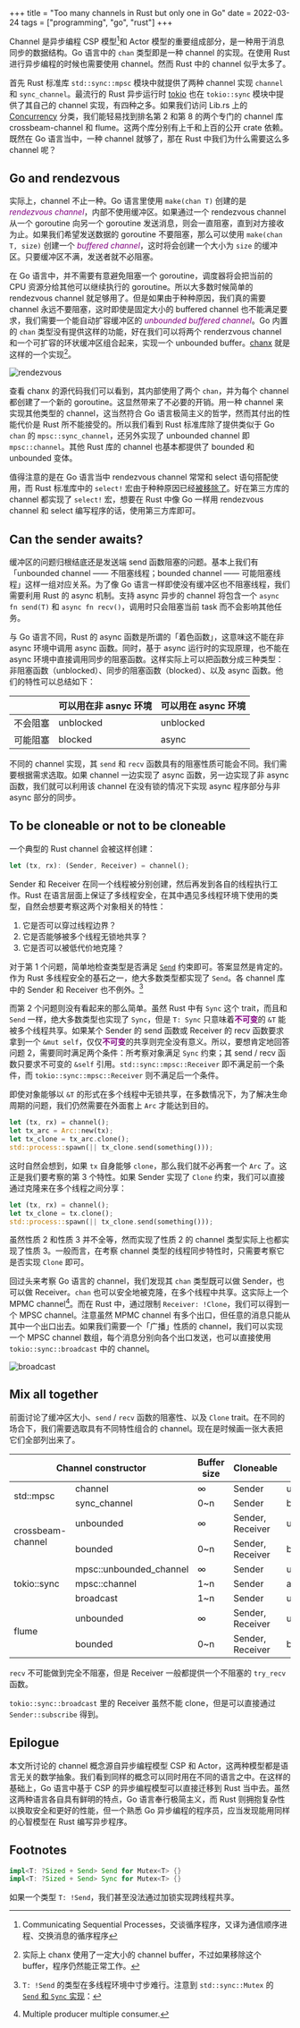 +++
title = "Too many channels in Rust but only one in Go"
date = 2022-03-24
tags = ["programming", "go", "rust"]
+++

Channel 是异步编程 CSP 模型[^csp]和 Actor 模型的重要组成部分，是一种用于消息同步的数据结构。Go 语言中的 `chan` 类型即是一种 channel 的实现。在使用 Rust 进行异步编程的时候也需要使用 channel。然而 Rust 中的 channel 似乎太多了。

<!--more-->

<style type="text/css">
em, strong {
color: purple;
}
img {
display: block;
margin: 0 auto;
}
</style>

首先 Rust 标准库 `std::sync::mpsc` 模块中就提供了两种 channel 实现 `channel` 和 `sync_channel`。最流行的 Rust 异步运行时 [tokio] 也在 `tokio::sync` 模块中提供了其自己的 channel 实现，有四种之多。如果我们访问 Lib.rs 上的 [Concurrency] 分类，我们能轻易找到排名第 2 和第 8 的两个专门的 channel 库 crossbeam-channel 和 flume。这两个库分别有上千和上百的公开 crate 依赖。既然在 Go 语言当中，一种 channel 就够了，那在 Rust 中我们为什么需要这么多 channel 呢？

[tokio]: https://tokio.rs
[Concurrency]: https://lib.rs/concurrency

## Go and rendezvous

实际上，channel 不止一种。Go 语言里使用 `make(chan T)` 创建的是 *rendezvous channel*，内部不使用缓冲区。如果通过一个 rendezvous channel 从一个 goroutine 向另一个 goroutine 发送消息，则会一直阻塞，直到对方接收为止。如果我们希望发送数据的 goroutine 不要阻塞，那么可以使用 `make(chan T, size)` 创建一个 *buffered channel*，这时将会创建一个大小为 `size` 的缓冲区。只要缓冲区不满，发送者就不必阻塞。

[chanx]: https://github.com/smallnest/chanx

在 Go 语言中，并不需要有意避免阻塞一个 goroutine，调度器将会把当前的 CPU 资源分给其他可以继续执行的 goroutine。所以大多数时候简单的 rendezvous channel 就足够用了。但是如果由于种种原因，我们真的需要 channel 永远不要阻塞，这时即使是固定大小的 buffered channel 也不能满足要求，我们需要一个能自动扩容缓冲区的 *unbounded buffered channel*。Go 内置的 `chan` 类型没有提供这样的功能，好在我们可以将两个 renderzvous channel 和一个可扩容的环状缓冲区组合起来，实现一个 unbounded buffer。[chanx] 就是这样的一个实现[^chanx]。

![rendezvous](rendezvous.drawio.svg)

查看 chanx 的源代码我们可以看到，其内部使用了两个 `chan`，并为每个 channel 都创建了一个新的 goroutine。这显然带来了不必要的开销。用一种 channel 来实现其他类型的 channel，这当然符合 Go 语言极简主义的哲学，然而其付出的性能代价是 Rust 所不能接受的。所以我们看到 Rust 标准库除了提供类似于 Go `chan` 的 `mpsc::sync_channel`，还另外实现了 unbounded channel 即 `mpsc::channel`。其他 Rust 库的 channel 也基本都提供了 bounded 和 unbounded 变体。

值得注意的是在 Go 语言当中 rendezvous channel 常常和 select 语句搭配使用，而 Rust 标准库中的 `select!` 宏由于种种原因已经[被移除了][std-select]。好在第三方库的 channel 都实现了 `select!` 宏，想要在 Rust 中像 Go 一样用 rendezvous channel 和 select 编写程序的话，使用第三方库即可。

[std-select]: https://github.com/rust-lang/rust/pull/60921

## Can the sender awaits?

缓冲区的问题归根结底还是发送端 send 函数阻塞的问题。基本上我们有「unbounded channel —— 不阻塞线程；bounded channel —— 可能阻塞线程」这样一组对应关系。为了像 Go 语言一样即使没有缓冲区也不阻塞线程，我们需要利用 Rust 的 async 机制。支持 async 异步的 channel 将包含一个 `async fn send(T)` 和 `async fn recv()`，调用时只会阻塞当前 task 而不会影响其他任务。

与 Go 语言不同，Rust 的 async 函数是所谓的「着色函数」，这意味这不能在非 async 环境中调用 async 函数。同时，基于 async 运行时的实现原理，也不能在 async 环境中直接调用同步的阻塞函数。这样实际上可以把函数分成三种类型：非阻塞函数（unblocked）、同步的阻塞函数（blocked）、以及 async 函数。他们的特性可以总结如下：

| | 可以用在非 asnyc 环境 | 可以用在 async 环境 |
|--|--|--|
| 不会阻塞 | unblocked | unblocked |
| 可能阻塞 | blocked | async |

不同的 channel 实现，其 `send` 和 `recv` 函数具有的阻塞性质可能会不同。我们需要根据需求选取。如果 channel 一边实现了 async 函数，另一边实现了非 async 函数，我们就可以利用该 channel 在没有锁的情况下实现 async 程序部分与非 async 部分的同步。

## To be cloneable or not to be cloneable

一个典型的 Rust channel 会被这样创建：

```rust
let (tx, rx): (Sender, Receiver) = channel();
```

Sender 和 Receiver 在同一个线程被分别创建，然后再发到各自的线程执行工作。Rust 在语言层面上保证了多线程安全，在其中遇见多线程环境下使用的类型，自然会想要考察这两个对象相关的特性：

1. 它是否可以穿过线程边界？
2. 它是否能够被多个线程无锁地共享？
3. 它是否可以被低代价地克隆？

对于第 1 个问题，简单地检查类型是否满足 [`Send`] 约束即可。答案显然是肯定的。作为 Rust 多线程安全的基石之一，绝大多数类型都实现了 `Send`。各 channel 库中的 Sender 和 Receiver 也不例外。[^mutex-sync]

[`Send`]: https://doc.rust-lang.org/std/marker/trait.Send.html

而第 2 个问题则没有看起来的那么简单。虽然 Rust 中有 `Sync` 这个 trait，而且和 `Send` 一样，绝大多数类型也实现了 `Sync`，但是 `T: Sync` 只意味着**不可变**的 `&T` 能被多个线程共享。如果某个 Sender 的 send 函数或 Receiver 的 recv 函数要求拿到一个 `&mut self`，仅仅**不可变**的共享则完全没有意义。所以，要想肯定地回答问题 2，需要同时满足两个条件：所考察对象满足 `Sync` 约束；其 send / recv 函数只要求不可变的 `&self` 引用。`std::sync::mpsc::Receiver` 即不满足前一个条件，而 `tokio::sync::mpsc::Receiver` 则不满足后一个条件。

即使对象能够以 `&T` 的形式在多个线程中无锁共享，在多数情况下，为了解决生命周期的问题，我们仍然需要在外面套上 `Arc` 才能达到目的。

```rust
let (tx, rx) = channel();
let tx_arc = Arc::new(tx);
let tx_clone = tx_arc.clone();
std::process::spawn(|| tx_clone.send(something()));
```

这时自然会想到，如果 `tx` 自身能够 `clone`，那么我们就不必再套一个 `Arc` 了。这正是我们要考察的第 3 个特性。如果 Sender 实现了 `Clone` 约束，我们可以直接通过克隆来在多个线程之间分享：

```rust
let (tx, rx) = channel();
let tx_clone = tx.clone();
std::process::spawn(|| tx_clone.send(something()));
```

虽然性质 2 和性质 3 并不全等，然而实现了性质 2 的 channel 类型实际上也都实现了性质 3。一般而言，在考察 channel 类型的线程同步特性时，只需要考察它是否实现 `Clone` 即可。

回过头来考察 Go 语言的 channel，我们发现其 `chan` 类型既可以做 Sender，也可以做 Receiver。`chan` 也可以安全地被克隆，在多个线程中共享。这实际上一个 MPMC channel[^mpmc]。而在 Rust 中，通过限制 `Receiver: !Clone`，我们可以得到一个 MPSC channel。注意虽然 MPMC channel 有多个出口，但任意的消息只能从其中一个出口出去。如果我们需要一个「广播」性质的 channel，我们可以实现一个 MPSC channel 数组，每个消息分别向各个出口发送，也可以直接使用 `tokio::sync::broadcast` 中的 channel。

![broadcast](broadcast.drawio.svg)

## Mix all together

前面讨论了缓冲区大小、`send` / `recv` 函数的阻塞性、以及 `Clone` trait。在不同的场合下，我们需要选取具有不同特性组合的 channel。现在是时候画一张大表把它们全部列出来了。

<table>
<thead>
  <tr>
    <th colspan="2"> Channel constructor </th>
    <th>Buffer size </th>
    <th>Cloneable </th>
    <th>send </th>
    <th>recv </th>
  </tr>
</thead>
<tbody>
  <tr>
    <td rowspan="2">std::mpsc <br> </td>
    <td>channel </td>
    <td>∞ </td>
    <td>Sender </td>
    <td>unblocked </td>
    <td>blocked </td>
  </tr>
  <tr>
    <td>sync_channel </td>
    <td>0~n </td>
    <td>Sender </td>
    <td>blocked </td>
    <td>blocked </td>
  </tr>
  <tr>
    <td rowspan="2">crossbeam-channel <br> </td>
    <td>unbounded <br> </td>
    <td>∞ <br> </td>
    <td>Sender, Receiver <br> </td>
    <td>unblocked <br> </td>
    <td>blocked </td>
  </tr>
  <tr>
    <td>bounded </td>
    <td>0~n </td>
    <td>Sender, Receiver </td>
    <td>blocked </td>
    <td>blocked </td>
  </tr>
  <tr>
    <td rowspan="3">tokio::sync <br> </td>
    <td>mpsc::unbounded_channel </td>
    <td>∞ <br> </td>
    <td>Sender </td>
    <td>unblocked </td>
    <td>async </td>
  </tr>
  <tr>
    <td>mpsc::channel </td>
    <td>1~n </td>
    <td>Sender </td>
    <td>async </td>
    <td>async </td>
  </tr>
  <tr>
    <td>broadcast </td>
    <td>1~n </td>
    <td>Sender </td>
    <td>unblocked </td>
    <td>async </td>
  </tr>
  <tr>
    <td rowspan="2">flume </td>
    <td>unbounded <br> </td>
    <td>∞ <br> </td>
    <td>Sender, Receiver <br> </td>
    <td>unblocked <br> </td>
    <td>blocked/async </td>
  </tr>
  <tr>
    <td>bounded </td>
    <td>0~n </td>
    <td>Sender, Receiver </td>
    <td>blocked/async </td>
    <td>blocked/async </td>
  </tr>
</tbody>
</table>

`recv` 不可能做到完全不阻塞，但是 Receiver 一般都提供一个不阻塞的 `try_recv` 函数。

`tokio::sync::broadcast` 里的 Receiver 虽然不能 clone，但是可以直接通过 `Sender::subscribe` 得到。

## Epilogue

本文所讨论的 channel 概念源自异步编程模型 CSP 和 Actor，这两种模型都是语言无关的数学抽象。我们看到同样的概念可以同时用在不同的语言之中。在这样的基础上，Go 语言中基于 CSP 的异步编程模型可以直接迁移到 Rust 当中去。虽然这两种语言各自具有鲜明的特点，Go 语言奉行极简主义，而 Rust 则拥抱复杂性以换取安全和更好的性能，但一个熟悉 Go 异步编程的程序员，应当发现能用同样的心智模型在 Rust 编写异步程序。

## Footnotes

[^csp]: Communicating Sequential Processes，交谈循序程序，又译为通信顺序进程、交换消息的循序程序

[^chanx]: 实际上 chanx 使用了一定大小的 channel buffer，不过如果移除这个 buffer，程序仍然能正常工作。

[^mutex-sync]: `T: !Send` 的类型在多线程环境中寸步难行。注意到 `std::sync::Mutex` 的 [`Send` 和 `Sync` 实现](https://doc.rust-lang.org/std/sync/struct.Mutex.html#impl-Send)：
  ```rust
  impl<T: ?Sized + Send> Send for Mutex<T> {}
  impl<T: ?Sized + Send> Sync for Mutex<T> {}
  ```
  如果一个类型 `T: !Send`，我们甚至没法通过加锁实现跨线程共享。

[^mpmc]: Multiple producer multiple consumer.
